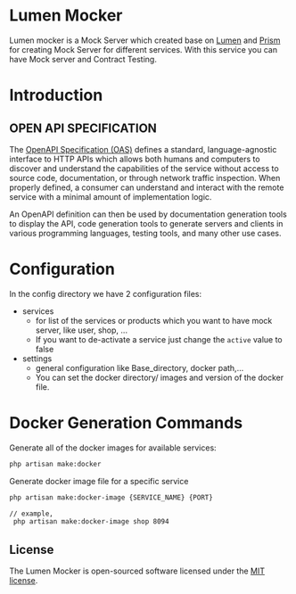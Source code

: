 # Lumen Mocker
Lumen mocker is a Mock Server which created base on [Lumen](https://lumen.laravel.com/docs/9.x) and 
[Prism](https://github.com/stoplightio/prism) for creating Mock Server for different services.
With this service you can have Mock server and Contract Testing.

# Introduction

## OPEN API SPECIFICATION
The [OpenAPI Specification (OAS)](https://www.openapis.org) defines a standard, language-agnostic interface to HTTP APIs which allows both humans 
and computers to discover and understand the capabilities of the service without access to source code, documentation, 
or through network traffic inspection. When properly defined, a consumer can understand and interact with the remote service 
with a minimal amount of implementation logic.

An OpenAPI definition can then be used by documentation generation tools to display the API, code generation tools to 
generate servers and clients in various programming languages, testing tools, and many other use cases.


# Configuration
In the config directory we have 2 configuration files:
* services
  * for list of the services or products which you want to have mock server, like user, shop, ...
  * If you want to de-activate a service just change the `active` value to false
* settings
   - general configuration like Base_directory, docker path,...
   - You can set the docker directory/ images and version of the docker file.

# Docker Generation Commands 

Generate all of the docker images for available services:
```bash
php artisan make:docker
```
Generate docker image file for a specific service
```bash
php artisan make:docker-image {SERVICE_NAME} {PORT}

// example,
 php artisan make:docker-image shop 8094
```

## License
The Lumen Mocker is open-sourced software licensed under the [MIT license](https://opensource.org/licenses/MIT).
